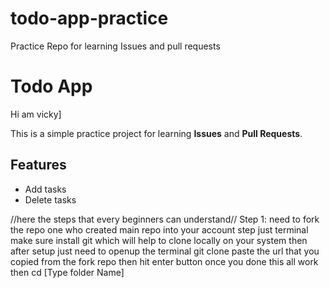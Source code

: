 # todo-app-practice
Practice Repo for learning Issues and pull requests
# Todo App
Hi am vicky]

This is a simple practice project for learning **Issues** and **Pull Requests**.

## Features
- Add tasks
- Delete tasks


//here the steps that every beginners can understand//
Step 1: need to fork the repo one who created main repo into your account 
step just terminal make sure install git which will help to clone locally on your system 
then after setup
just need to openup the terminal
git clone paste the url that you copied from the fork repo
then hit enter button
once you done this all work
then cd [Type folder Name] 
